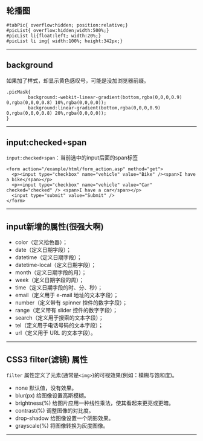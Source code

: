 ## 轮播图

    #tabPic{ overflow:hidden; position:relative;}
    #picList{ overflow:hidden;width:500%;}
    #picList li{float:left; width:20%;}
    #picList li img{ width:100%; height:342px;}
    
- - -
## background
如果加了样式，却显示黄色感叹号，可能是没加浏览器前缀。

    .picMask{ 
            background:-webkit-linear-gradient(bottom,rgba(0,0,0,0.9) 0,rgba(0,0,0,0.8) 10%,rgba(0,0,0,0));
            background:linear-gradient(bottom,rgba(0,0,0,0.9) 0,rgba(0,0,0,0.8) 20%,rgba(0,0,0,0));
    }

- - -
## input:checked+span
`input:checked+span`：当前选中的input后面的span标签

    <form action="/example/html/form_action.asp" method="get">
      <p><input type="checkbox" name="vehicle" value="Bike" /><span>I have a bike</span></p>
      <p><input type="checkbox" name="vehicle" value="Car" checked="checked" /> <span>I have a car</span></p>
      <input type="submit" value="Submit" />
    </form>

- - -
## input新增的属性(很强大啊)

- color（定义拾色器）；
- date（定义日期字段）；
- datetime（定义日期字段）；
- datetime-local（定义日期字段）；
- month（定义日期字段的月）；
- week（定义日期字段的周）；
- time（定义日期字段的时、分、秒）；
- email（定义用于 e-mail 地址的文本字段）；
- number（定义带有 spinner 控件的数字字段）；
- range（定义带有 slider 控件的数字字段）；
- search（定义用于搜索的文本字段）；
- tel（定义用于电话号码的文本字段）；
- url（定义用于 URL 的文本字段）。

- - -
## CSS3 filter(滤镜) 属性

`filter` 属性定义了元素(通常是`<img>`)的可视效果(例如：模糊与饱和度)。

- none	默认值，没有效果。
- blur(px)	给图像设置高斯模糊。
- brightness(%)	给图片应用一种线性乘法，使其看起来更亮或更暗。
- contrast(%)	调整图像的对比度。
- drop-shadow    给图像设置一个阴影效果。
- grayscale(%)	将图像转换为灰度图像。

- - -
## 
